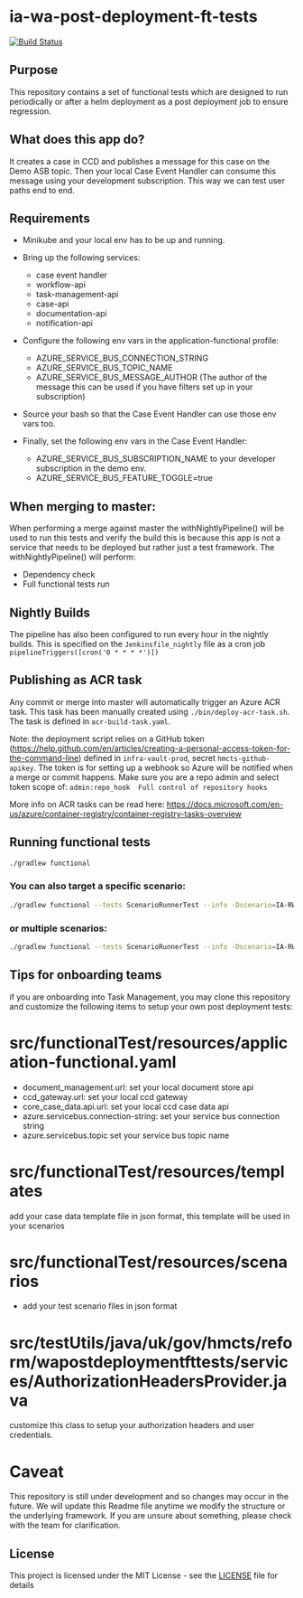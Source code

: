 # ia-wa-post-deployment-ft-tests

[![Build Status](https://travis-ci.org/hmcts/ia-wa-post-deployment-ft-tests.svg?branch=master)](https://travis-ci.org/hmcts/wa-post-deployment-ft-tests)

## Purpose
This repository contains a set of functional tests which are designed to run periodically or after a helm deployment as a post deployment job to ensure regression.

## What does this app do?
It creates a case in CCD and publishes a message for this case on the Demo ASB topic.
Then your local Case Event Handler can consume this message using your development subscription.
This way we can test user paths end to end.

## Requirements
* Minikube and your local env has to be up and running.
* Bring up the following services:
  * case event handler
  * workflow-api
  * task-management-api
  * case-api
  * documentation-api
  * notification-api

* Configure the following env vars in the application-functional profile:
  * AZURE_SERVICE_BUS_CONNECTION_STRING
  * AZURE_SERVICE_BUS_TOPIC_NAME
  * AZURE_SERVICE_BUS_MESSAGE_AUTHOR (The author of the message this can be used if you have filters set up in your subscription)

* Source your bash so that the Case Event Handler can use those env vars too.
* Finally, set the following env vars in the Case Event Handler:
  * AZURE_SERVICE_BUS_SUBSCRIPTION_NAME to your developer subscription in the demo env.
  * AZURE_SERVICE_BUS_FEATURE_TOGGLE=true

## When merging to master:

When performing a merge against master the withNightlyPipeline() will be used to run this tests and verify the build this is because this app is not a service that needs to be deployed but rather just a test framework.
The withNightlyPipeline() will perform:

- Dependency check
- Full functional tests run

## Nightly Builds
The pipeline has also been configured to run every hour in the nightly builds.
This is specified on the `Jenkinsfile_nightly` file as a cron job `pipelineTriggers([cron('0 * * * *')])`

## Publishing as ACR task
Any commit or merge into master will automatically trigger an Azure ACR task. This task has been manually
created using `./bin/deploy-acr-task.sh`. The task is defined in `acr-build-task.yaml`.

Note: the deployment script relies on a GitHub token (https://help.github.com/en/articles/creating-a-personal-access-token-for-the-command-line) defined in `infra-vault-prod`, secret `hmcts-github-apikey`. The token is for setting up a webhook so Azure will be notified when a merge or commit happens. Make sure you are a repo admin and select token scope of: `admin:repo_hook  Full control of repository hooks`

More info on ACR tasks can be read here: https://docs.microsoft.com/en-us/azure/container-registry/container-registry-tasks-overview

## Running functional tests
```bash
./gradlew functional
```
### You can also target a specific scenario:
```bash
./gradlew functional --tests ScenarioRunnerTest --info -Dscenario=IA-RWA-000-requestRespondentEvidence-with-awaitingRespondentEvidence-postEventState-should-create-a-task
```
### or multiple scenarios:
```bash
./gradlew functional --tests ScenarioRunnerTest --info -Dscenario=IA-RWA-000
```

## Tips for onboarding teams
if you are onboarding into Task Management, you may clone this repository and customize the following items to setup
your own post deployment tests:
# src/functionalTest/resources/application-functional.yaml
- document_management.url: set your local document store api
- ccd_gateway.url: set your local ccd gateway
- core_case_data.api.url: set your local ccd case data api
- azure.servicebus.connection-string: set your service bus connection string
- azure.servicebus.topic set your service bus topic name

# src/functionalTest/resources/templates
add your case data template file in json format, this template will be used in your scenarios
# src/functionalTest/resources/scenarios
- add your test scenario files in json format
# src/testUtils/java/uk/gov/hmcts/reform/wapostdeploymentfttests/services/AuthorizationHeadersProvider.java
customize this class to setup your authorization headers and user credentials.
# Caveat
This repository is still under development and so changes may occur in the future.
We will update this Readme file anytime we modify the structure or the underlying framework.
If you are unsure about something, please check with the team for clarification.

## License

This project is licensed under the MIT License - see the [LICENSE](LICENSE) file for details
